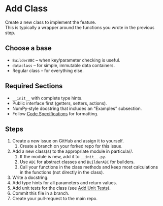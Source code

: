 # Add Class

Create a new class to implement the feature.  
This is typically a wrapper around the functions you wrote in the previous step.

## Choose a base

* `BuilderABC` – when key/parameter checking is useful.
* `dataclass` – for simple, immutable data containers.
* Regular class – for everything else.

## Required Sections

* `__init__` with complete type hints.
* Public interface first (getters, setters, actions).
* NumPy‑style docstring that includes an “Examples” subsection.
* Follow [Code Specifications](../Code_Specifications/index.md) for formatting.

## Steps

1. Create a new issue on GitHub and assign it to yourself.
   1. Create a branch on your forked repo for this issue.
2. Add a new class(s) to the appropriate module in particula/<area>/.
   1. If the module is new, add it to `__init__.py`.
   2. Use `ABC` for abstract classes and `BuilderABC` for builders.
   3. Call your functions in the class methods and keep most calculations in the functions (not directly in the class).
3. Write a docstring.
4. Add type hints for all parameters and return values.
5. Add unit tests for the class (see [Add Unit Tests](Add_Unit_Test.md)).
6. Commit this file in a branch.
7. Create your pull‑request to the main repo.
